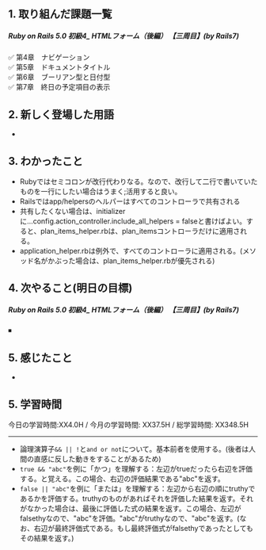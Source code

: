## 1. 取り組んだ課題一覧
##### Ruby on Rails 5.0 初級4_ HTMLフォーム（後編）   【三周目】(by Rails7)
✅ 第4章　ナビゲーション   
✅ 第5章　ドキュメントタイトル   
✅ 第6章　ブーリアン型と日付型   
✅ 第7章　終日の予定項目の表示

## 2. 新しく登場した用語
- 

## 3. わかったこと
- Rubyではセミコロンが改行代わりなる。なので、改行して二行で書いていたものを一行にしたい場合はうまく;活用すると良い。
- Railsではapp/helpersのヘルパーはすべてのコントローラで共有される
- 共有したくない場合は、initializerに...config.action_controller.include_all_helpers = falseと書けばよい。すると、plan_items_helper.rbは、plan_itemsコントローラだけに適用される。
- application_helper.rbは例外で、すべてのコントローラに適用される。(メソッド名がかぶった場合は、plan_items_helper.rbが優先される)

## 4. 次やること(明日の目標) 
##### Ruby on Rails 5.0 初級4_ HTMLフォーム（後編）   【三周目】(by Rails7)
⏹ 

## 5. 感じたこと
- 

## 5. 学習時間
今日の学習時間:XX4.0H / 今月の学習時間: XX37.5H / 総学習時間: XX348.5H　

----------
- 論理演算子```&& || !```と```and or not```について。基本前者を使用する。(後者は人間の直感に反した動きをすることがあるため)
- ```true && "abc"```を例に「かつ」を理解する：左辺がtrueだったら右辺を評価する。と覚える。この場合、右辺の評価結果である"abc"を返す。
- ```false || "abc"```を例に「または」を理解する：左辺から右辺の順にtruthyであるかを評価する。truthyのものがあればそれを評価した結果を返す。それがなかった場合は、最後に評価した式の結果を返す。この場合、左辺がfalsethyなので、"abc"を評価。"abc"がtruthyなので、"abc"を返す。(なお、右辺が最終評価式である。もし最終評価式がfalsethyであったとしてもその結果を返す。)
 
